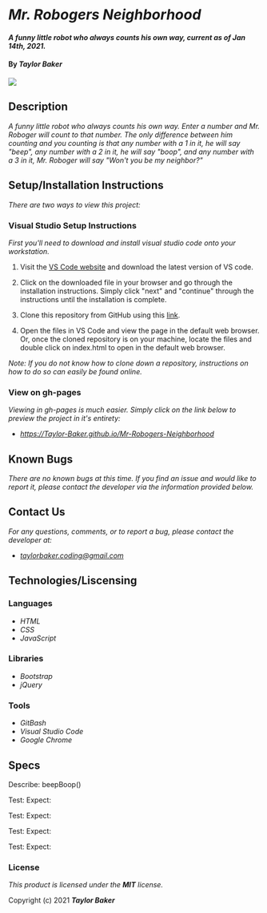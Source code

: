 # _Mr. Robogers Neighborhood_

#### _A funny little robot who always counts his own way, current as of Jan 14th, 2021._

#### By _**Taylor Baker**_

<img src="img/" style="max-width:360px;">

## Description

_A funny little robot who always counts his own way. Enter a number and Mr. Roboger will count to that number. The only difference between him counting and you counting is that any number with a 1 in it, he will say "beep", any number with a 2 in it, he will say "boop", and any number with a 3 in it, Mr. Roboger will say "Won't you be my neighbor?"_

## Setup/Installation Instructions

_There are two ways to view this project:_

### Visual Studio Setup Instructions

_First you'll need to download and install visual studio code onto your workstation._

1. Visit the [VS Code website](https://code.visualstudio.com/) and download the latest version of VS code.

2. Click on the downloaded file in your browser and go through the installation instructions. Simply click "next" and "continue" through the instructions until the installation is complete.

3. Clone this repository from GitHub using this [link](https://github.com/Taylor-Baker/Mr-Robogers-Neighborhood.git).

4. Open the files in VS Code and view the page in the default web browser. Or, once the cloned repository is on your machine, locate the files and double click on index.html to open in the default web browser.

_Note: If you do not know how to clone down a repository, instructions on how to do so can easily be found online._

### View on gh-pages

_Viewing in gh-pages is much easier. Simply click on the link below to preview the project in it's entirety:_

* _https://Taylor-Baker.github.io/Mr-Robogers-Neighborhood_

## Known Bugs

_There are no known bugs at this time. If you find an issue and would like to report it, please contact the developer via the information provided below._

## Contact Us

_For any questions, comments, or to report a bug, please contact the developer at:_

* _<taylorbaker.coding@gmail.com>_

## Technologies/Liscensing

### Languages

* _HTML_
* _CSS_
* _JavaScript_

### Libraries

* _Bootstrap_
* _jQuery_

### Tools

* _GitBash_
* _Visual Studio Code_
* _Google Chrome_

## Specs

Describe: beepBoop()

Test: 
Expect: 

Test: 
Expect: 

Test: 
Expect: 

Test: 
Expect: 

### License

*This product is licensed under the **MIT** license.*

Copyright (c) 2021 **_Taylor Baker_**